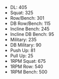 * DL: 405
*  Squat: 325
*  Row/Bench: 301
*  DB Row/Bench: 115
*  Incline Bench: 245
*  Incline DB Bench: 95
*  Military: 235
*  DB Military: 90
*  Push Up: 81
*  Pull Up: 25
*  1RPM Squat: 675
*  1RPM Row: 540
*  1RPM Bench: 500
